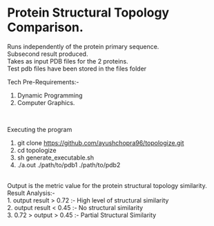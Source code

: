 # Protein Structural Topology Comparison.

Runs independently of the protein primary sequence.<br>
Subsecond result produced.<br>
Takes as input PDB files for the 2 proteins.<br>
Test pdb files have been stored in the files folder<br>

Tech Pre-Requirements:-<br>
1. Dynamic Programming<br>
2. Computer Graphics.

<br>

Executing the program <br>
1. git clone https://github.com/ayushchopra96/topologize.git <br>
2. cd topologize <br>
3. sh generate_executable.sh <br>
4. ./a.out ./path/to/pdb1 ./path/to/pdb2 <br>
<br>
Output is the metric value for the protein structural topology similarity.
<br>
Result Analysis:-<br>
	1. output result > 0.72 :- High level of structural similarity<br>
	2. output result < 0.45 :- No structural similarity<br>
	3. 0.72 > output > 0.45 :- Partial Structural Similarity<br>
